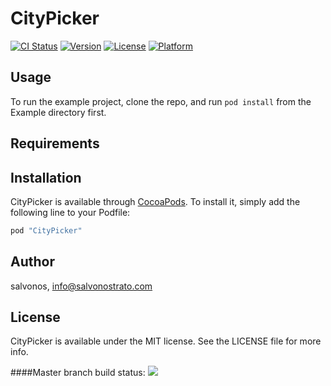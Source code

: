 # CityPicker

[![CI Status](http://img.shields.io/travis/salvonos/CityPicker.svg?style=flat)](https://travis-ci.org/salvonos/CityPicker)
[![Version](https://img.shields.io/cocoapods/v/CityPicker.svg?style=flat)](http://cocoapods.org/pods/CityPicker)
[![License](https://img.shields.io/cocoapods/l/CityPicker.svg?style=flat)](http://cocoapods.org/pods/CityPicker)
[![Platform](https://img.shields.io/cocoapods/p/CityPicker.svg?style=flat)](http://cocoapods.org/pods/CityPicker)

## Usage

To run the example project, clone the repo, and run `pod install` from the Example directory first.

## Requirements

## Installation

CityPicker is available through [CocoaPods](http://cocoapods.org). To install
it, simply add the following line to your Podfile:

```ruby
pod "CityPicker"
```

## Author

salvonos, info@salvonostrato.com

## License

CityPicker is available under the MIT license. See the LICENSE file for more info.

####Master branch build status: 
![](https://travis-ci.org/salvonos/MovingHelper.svg?branch=master)